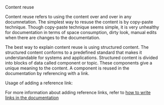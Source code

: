 Content reuse

Content reuse refers to using the content over and over in any documnetation. The simplest way to resuse the content is by copy-paste technique. Though copy-paste technique seems simple, it is very unhealthy for documentation in terms of space consumption, dirty look, manual edits when there are changes to the documentation. 

The best way to explain content reuse is using structured content. The structured content conforms to a predefined standard that makes it understandable for systems and applications. Structured content is divided into blocks of data called component or topic. These components give a unique meaning to the content. A component is reused in the documentation by referencing with a link. 

Usage of adding a reference link: 

For more information about adding reference links, refer to [how to write links in the documentation](https://docs.microsoft.com/en-us/contribute/how-to-write-links)







 
 
